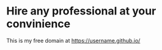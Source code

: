 <!DOCTYPE html>
<html lang="en">
<head>
  <meta charset="UTF-8">
  <meta name="viewport" content="width=device-width, initial-scale=1.0">
  <title># M-ajiri</title>
</head>
<body>
  <h1>Hire any professional at your convinience</h1>
  <p>This is my free domain at <a href="https://username.github.io/">https://username.github.io/</a></p>
</body>
</html>
